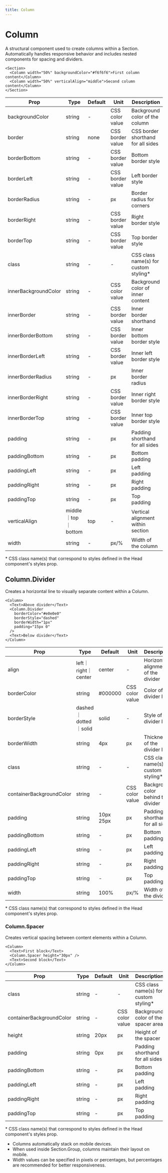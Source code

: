```yaml
---
title: Column
---
```


<script lang="ts">
  import Block from '$lib/components/Block.svelte';
</script>

# Column

A structural component used to create columns within a Section. Automatically
handles responsive behavior and includes nested components for spacing and
dividers.

```svelte
<Section>
  <Column width="50%" backgroundColor="#f6f6f6">First column content</Column>
  <Column width="50%" verticalAlign="middle">Second column content</Column>
</Section>
```

| **Prop**             | **Type**            | **Default** | **Unit**         | **Description**                        |
| -------------------- | ------------------- | ----------- | ---------------- | -------------------------------------- |
| backgroundColor      | string              | -           | CSS color value  | Background color of the column         |
| border               | string              | none        | CSS border value | CSS border shorthand for all sides     |
| borderBottom         | string              | -           | CSS border value | Bottom border style                    |
| borderLeft           | string              | -           | CSS border value | Left border style                      |
| borderRadius         | string              | -           | px               | Border radius for corners              |
| borderRight          | string              | -           | CSS border value | Right border style                     |
| borderTop            | string              | -           | CSS border value | Top border style                       |
| class                | string              | -           | -                | CSS class name(s) for custom styling\* |
| innerBackgroundColor | string              | -           | CSS color value  | Background color of inner content      |
| innerBorder          | string              | -           | CSS border value | Inner border shorthand                 |
| innerBorderBottom    | string              | -           | CSS border value | Inner bottom border style              |
| innerBorderLeft      | string              | -           | CSS border value | Inner left border style                |
| innerBorderRadius    | string              | -           | px               | Inner border radius                    |
| innerBorderRight     | string              | -           | CSS border value | Inner right border style               |
| innerBorderTop       | string              | -           | CSS border value | Inner top border style                 |
| padding              | string              | -           | px               | Padding shorthand for all sides        |
| paddingBottom        | string              | -           | px               | Bottom padding                         |
| paddingLeft          | string              | -           | px               | Left padding                           |
| paddingRight         | string              | -           | px               | Right padding                          |
| paddingTop           | string              | -           | px               | Top padding                            |
| verticalAlign        | middle｜top｜bottom | top         | -                | Vertical alignment within section      |
| width                | string              | -           | px/%             | Width of the column                    |

<p class="text-xs">
* CSS class name(s) that correspond to styles defined in the Head component's styles prop.
</p>

## Column.Divider

Creates a horizontal line to visually separate content within a Column.

```svelte
<Column>
  <Text>Above divider</Text>
  <Column.Divider
    borderColor="#e0e0e0"
    borderStyle="dashed"
    borderWidth="1px"
    padding="15px 0"
  />
  <Text>Below divider</Text>
</Column>
```

| **Prop**                 | **Type**              | **Default** | **Unit**        | **Description**                        |
| ------------------------ | --------------------- | ----------- | --------------- | -------------------------------------- |
| align                    | left｜right｜center   | center      | -               | Horizontal alignment of the divider    |
| borderColor              | string                | #000000     | CSS color value | Color of the divider line              |
| borderStyle              | dashed｜dotted｜solid | solid       | -               | Style of the divider line              |
| borderWidth              | string                | 4px         | px              | Thickness of the divider line          |
| class                    | string                | -           | -               | CSS class name(s) for custom styling\* |
| containerBackgroundColor | string                | -           | CSS color value | Background color behind the divider    |
| padding                  | string                | 10px 25px   | px              | Padding shorthand for all sides        |
| paddingBottom            | string                | -           | px              | Bottom padding                         |
| paddingLeft              | string                | -           | px              | Left padding                           |
| paddingRight             | string                | -           | px              | Right padding                          |
| paddingTop               | string                | -           | px              | Top padding                            |
| width                    | string                | 100%        | px/%            | Width of the divider                   |

<p class="text-xs">
* CSS class name(s) that correspond to styles defined in the Head component's styles prop.
</p>

### Column.Spacer

Creates vertical spacing between content elements within a Column.

```svelte
<Column>
  <Text>First block</Text>
  <Column.Spacer height="30px" />
  <Text>Second block</Text>
</Column>
```

| **Prop**                 | **Type** | **Default** | **Unit**        | **Description**                        |
| ------------------------ | -------- | ----------- | --------------- | -------------------------------------- |
| class                    | string   | -           | -               | CSS class name(s) for custom styling\* |
| containerBackgroundColor | string   | -           | CSS color value | Background color of the spacer area    |
| height                   | string   | 20px        | px              | Height of the spacer                   |
| padding                  | string   | 0px         | px              | Padding shorthand for all sides        |
| paddingBottom            | string   | -           | px              | Bottom padding                         |
| paddingLeft              | string   | -           | px              | Left padding                           |
| paddingRight             | string   | -           | px              | Right padding                          |
| paddingTop               | string   | -           | px              | Top padding                            |

<p class="text-xs">
* CSS class name(s) that correspond to styles defined in the Head component's styles prop.
</p>

<Block>
  <ul>
    <li>
      Columns automatically stack on mobile devices.
    </li>
    <li>
      When used inside Section.Group, columns maintain their layout on mobile.
    </li>
    <li>
      Width values can be specified in pixels or percentages, but percentages are recommended for better responsiveness.
    </li>
  </ul>
</Block>
